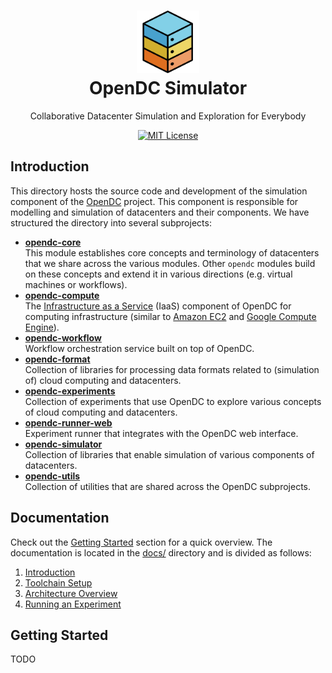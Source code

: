 <h1 align="center">
  <a href="http://opendc.org/">
    <img src="../misc/artwork/logo.png" width="100" alt="OpenDC">
  </a>
  <br>
  OpenDC Simulator
</h1>
<p align="center">
Collaborative Datacenter Simulation and Exploration for Everybody
</p>
<p align="center">	
	<a href="https://opensource.org/licenses/MIT">
	    <img src="https://img.shields.io/badge/License-MIT-green.svg" alt="MIT License">
	</a>
</p>

## Introduction
This directory hosts the source code and development of the simulation component of the [OpenDC](https://opendc.org) project. 
This component is responsible for modelling and simulation of datacenters and their components. We have structured the directory into several subprojects:
- **[opendc-core](opendc-core)**  
  This module establishes core concepts and terminology of datacenters that we share across the various modules. 
  Other `opendc` modules build on these concepts and extend it in various directions (e.g. virtual machines or workflows).
- **[opendc-compute](opendc-compute)**  
  The [Infrastructure as a Service](https://en.wikipedia.org/wiki/Infrastructure_as_a_Service) (IaaS) component of OpenDC for computing infrastructure (similar to 
  [Amazon EC2](https://aws.amazon.com/ec2/) and [Google Compute Engine](https://cloud.google.com/compute)).
- **[opendc-workflow](opendc-workflow)**  
  Workflow orchestration service built on top of OpenDC. 
- **[opendc-format](opendc-format)**  
  Collection of libraries for processing data formats related to (simulation of) cloud computing and datacenters. 
- **[opendc-experiments](opendc-experiments)**  
  Collection of experiments that use OpenDC to explore various concepts of cloud computing and datacenters.
- **[opendc-runner-web](opendc-runner-web)**  
  Experiment runner that integrates with the OpenDC web interface.
- **[opendc-simulator](opendc-simulator)**  
  Collection of libraries that enable simulation of various components of datacenters. 
- **[opendc-utils](opendc-utils)**  
  Collection of utilities that are shared across the OpenDC subprojects.
  
## Documentation
Check out the [Getting Started](#getting-started) section for a quick
overview.
The documentation is located in the [docs/](docs) directory and is divided as follows:
1. [Introduction](docs/introduction.md)
1. [Toolchain Setup](docs/setup.md)
2. [Architecture Overview](docs/architecture.md)
3. [Running an Experiment](docs/run.md)

## Getting Started
TODO
